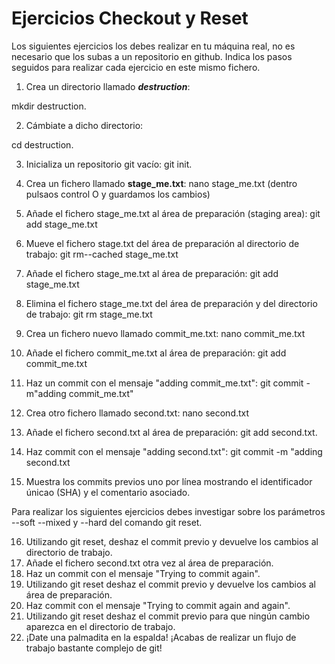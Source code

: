 # Ejercicios Checkout y Reset

Los siguientes ejercicios los debes realizar en tu máquina real, no es necesario que los subas a un repositorio en github. Indica los pasos seguidos para realizar cada ejercicio en este mismo fichero.

1. Crea un directorio llamado _**destruction**_:

mkdir destruction.

2. Cámbiate a dicho directorio: 

cd destruction.

3. Inicializa un repositorio git vacío:
git init.

4. Crea un fichero llamado **stage_me.txt**:
nano stage_me.txt (dentro pulsaos control O y guardamos los cambios)

5. Añade el fichero stage_me.txt al área de preparación (staging area): 
git add stage_me.txt

6. Mueve el fichero stage.txt del área de preparación al directorio de trabajo:
git rm--cached stage_me.txt

7. Añade el fichero stage_me.txt al área de preparación: 
git add stage_me.txt

8. Elimina el fichero stage_me.txt del área de preparación y del directorio de trabajo: 
git rm stage_me.txt

9. Crea un fichero nuevo llamado commit_me.txt:
nano commit_me.txt

10. Añade el fichero commit_me.txt al área de preparación: 
git add commit_me.txt

11. Haz un commit con el mensaje "adding commit_me.txt": 
git commit -m"adding commit_me.txt"

12. Crea otro fichero llamado second.txt: 
nano second.txt 

13. Añade el fichero second.txt al área de preparación: 
git add second.txt.

14. Haz commit con el mensaje "adding second.txt": 
git commit -m "adding second.txt

15. Muestra los commits previos uno por línea mostrando el identificador únicao (SHA) y el comentario asociado.

Para realizar los siguientes ejercicios debes investigar sobre los parámetros --soft --mixed y --hard del comando git reset.

16. Utilizando git reset, deshaz el commit previo y devuelve los cambios al directorio de trabajo.
17. Añade el fichero second.txt otra vez al área de preparación.
18. Haz un commit con el mensaje "Trying to commit again".
19. Utilizando git reset deshaz el commit previo y devuelve los cambios al área de preparación.
20. Haz commit con el mensaje "Trying to commit again and again".
21. Utilizando git reset deshaz el commit previo para que ningún cambio aparezca en el directorio de trabajo.
22. ¡Date una palmadita en la espalda! ¡Acabas de realizar un flujo de trabajo bastante complejo de git!
    
